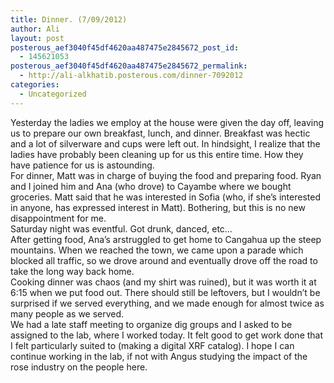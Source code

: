 ```yaml
---
title: Dinner. (7/09/2012)
author: Ali
layout: post
posterous_aef3040f45df4620aa487475e2845672_post_id:
  - 145621053
posterous_aef3040f45df4620aa487475e2845672_permalink:
  - http://ali-alkhatib.posterous.com/dinner-7092012
categories:
  - Uncategorized
---
```

<div>
  Yesterday the ladies we employ at the house were given the day off, leaving us to prepare our own breakfast, lunch, and dinner. Breakfast was hectic and a lot of silverware and cups were left out. In hindsight, I realize that the ladies have probably been cleaning up for us this entire time. How they have patience for us is astounding.
</div>

<div>
  For dinner, Matt was in charge of buying the food and preparing food. Ryan and I joined him and Ana (who drove) to Cayambe where we bought groceries. Matt said that he was interested in Sofia (who, if she&#8217;s interested in anyone, has expressed interest in Matt). Bothering, but this is no new disappointment for me.
</div>

<div>
  Saturday night was eventful. Got drunk, danced, etc&#8230;
</div>

<div>
  After getting food, Ana&#8217;s arstruggled to get home to Cangahua up the steep mountains. When we reached the town, we came upon a parade which blocked all traffic, so we drove around and eventually drove off the road to take the long way back home.
</div>

<div>
  Cooking dinner was chaos (and my shirt was ruined), but it was worth it at 6:15 when we put food out. There should still be leftovers, but I wouldn&#8217;t be surprised if we served everything, and we made enough for almost twice as many people as we served.
</div>

<div>
  We had a late staff meeting to organize dig groups and I asked to be assigned to the lab, where I worked today. It felt good to get work done that I felt particularly suited to (making a digital XRF catalog). I hope I can continue working in the lab, if not with Angus studying the impact of the rose industry on the people here.
</div>
